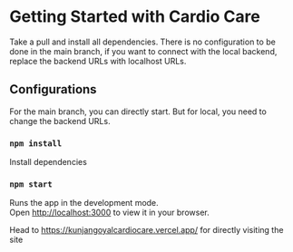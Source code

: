 # Getting Started with Cardio Care

Take a pull and install all dependencies.
There is no configuration to be done in the main branch, if you want to connect with the local backend, replace the backend URLs with localhost URLs.

## Configurations

For the main branch, you can directly start.
But for local, you need to change the backend URLs.

### `npm install`

Install dependencies

### `npm start`

Runs the app in the development mode.\
Open [http://localhost:3000](http://localhost:3000) to view it in your browser.

Head to https://kunjangoyalcardiocare.vercel.app/ for directly visiting the site

